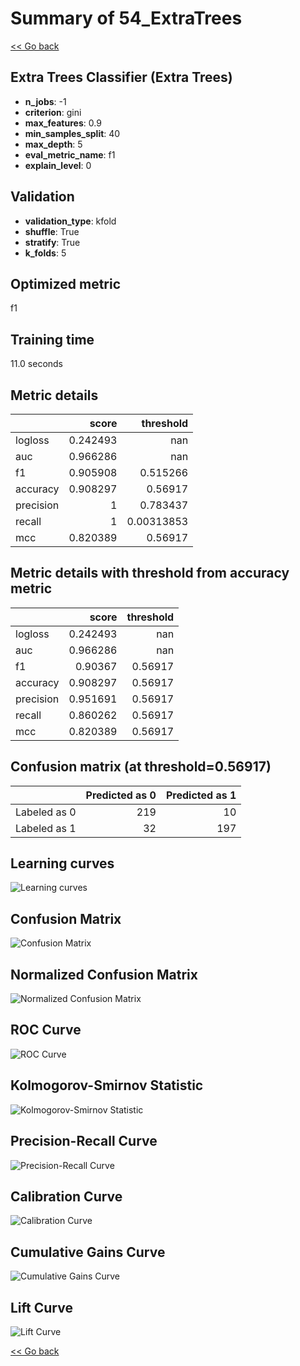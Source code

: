 # Summary of 54_ExtraTrees

[<< Go back](../README.md)


## Extra Trees Classifier (Extra Trees)
- **n_jobs**: -1
- **criterion**: gini
- **max_features**: 0.9
- **min_samples_split**: 40
- **max_depth**: 5
- **eval_metric_name**: f1
- **explain_level**: 0

## Validation
 - **validation_type**: kfold
 - **shuffle**: True
 - **stratify**: True
 - **k_folds**: 5

## Optimized metric
f1

## Training time

11.0 seconds

## Metric details
|           |    score |    threshold |
|:----------|---------:|-------------:|
| logloss   | 0.242493 | nan          |
| auc       | 0.966286 | nan          |
| f1        | 0.905908 |   0.515266   |
| accuracy  | 0.908297 |   0.56917    |
| precision | 1        |   0.783437   |
| recall    | 1        |   0.00313853 |
| mcc       | 0.820389 |   0.56917    |


## Metric details with threshold from accuracy metric
|           |    score |   threshold |
|:----------|---------:|------------:|
| logloss   | 0.242493 |   nan       |
| auc       | 0.966286 |   nan       |
| f1        | 0.90367  |     0.56917 |
| accuracy  | 0.908297 |     0.56917 |
| precision | 0.951691 |     0.56917 |
| recall    | 0.860262 |     0.56917 |
| mcc       | 0.820389 |     0.56917 |


## Confusion matrix (at threshold=0.56917)
|              |   Predicted as 0 |   Predicted as 1 |
|:-------------|-----------------:|-----------------:|
| Labeled as 0 |              219 |               10 |
| Labeled as 1 |               32 |              197 |

## Learning curves
![Learning curves](learning_curves.png)
## Confusion Matrix

![Confusion Matrix](confusion_matrix.png)


## Normalized Confusion Matrix

![Normalized Confusion Matrix](confusion_matrix_normalized.png)


## ROC Curve

![ROC Curve](roc_curve.png)


## Kolmogorov-Smirnov Statistic

![Kolmogorov-Smirnov Statistic](ks_statistic.png)


## Precision-Recall Curve

![Precision-Recall Curve](precision_recall_curve.png)


## Calibration Curve

![Calibration Curve](calibration_curve_curve.png)


## Cumulative Gains Curve

![Cumulative Gains Curve](cumulative_gains_curve.png)


## Lift Curve

![Lift Curve](lift_curve.png)



[<< Go back](../README.md)
